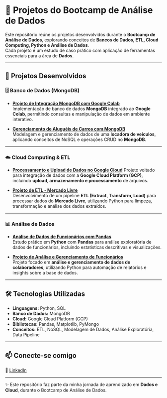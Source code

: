 # 🚀 Projetos do Bootcamp de Análise de Dados

Este repositório reúne os projetos desenvolvidos durante o **Bootcamp de Análise de Dados**, explorando conceitos de **Bancos de Dados, ETL, Cloud Computing, Python e Análise de Dados**.  
Cada projeto é um estudo de caso prático com aplicação de ferramentas essenciais para a área de **Dados**.  

---

## 📂 Projetos Desenvolvidos

### 🗄️ Banco de Dados (MongoDB)
- [**Projeto de Integração MongoDB com Google Colab**](https://github.com/ddqueiro/bootcamp_analise_de_dados/tree/main/Projeto%20Mongo_DB)  
  Implementação de banco de dados **MongoDB** integrado ao **Google Colab**, permitindo consultas e manipulação de dados em ambiente interativo.  

- [**Gerenciamento de Aluguéis de Carros com MongoDB**](https://github.com/ddqueiro/bootcamp_analise_de_dados/tree/main/Projeto_Mongo)  
  Modelagem e gerenciamento de dados de uma **locadora de veículos**, aplicando conceitos de NoSQL e operações CRUD no **MongoDB**.  

---

### ☁️ Cloud Computing & ETL
- [**Processamento e Upload de Dados no Google Cloud**](https://github.com/ddqueiro/bootcamp_analise_de_dados/tree/main/projeto_GCP%20(Google_Cloud_Platform))  
  Projeto voltado para integração de dados com a **Google Cloud Platform (GCP)**, incluindo **upload, armazenamento e processamento** de arquivos.  

- [**Projeto de ETL - Mercado Livre**](https://github.com/ddqueiro/bootcamp_analise_de_dados/tree/main/projeto_Processo_ETL)  
  Desenvolvimento de um pipeline **ETL (Extract, Transform, Load)** para processar dados do **Mercado Livre**, utilizando Python para limpeza, transformação e análise dos dados extraídos.  

---

### 📊 Análise de Dados
- [**Análise de Dados de Funcionários com Pandas**](https://github.com/ddqueiro/bootcamp_analise_de_dados/tree/main/projeto_analise_funcionarios)  
  Estudo prático em **Python** com **Pandas** para análise exploratória de dados de funcionários, incluindo estatísticas descritivas e visualizações.  

- [**Projeto de Análise e Gerenciamento de Funcionários**](https://github.com/ddqueiro/bootcamp_analise_de_dados/tree/main/projeto_python)  
  Projeto focado em **análise e gerenciamento de dados de colaboradores**, utilizando Python para automação de relatórios e insights sobre a base de dados.  

---

## 🛠️ Tecnologias Utilizadas
- **Linguagens:** Python, SQL  
- **Banco de Dados:** MongoDB  
- **Cloud:** Google Cloud Platform (GCP)  
- **Bibliotecas:** Pandas, Matplotlib, PyMongo  
- **Conceitos:** ETL, NoSQL, Modelagem de Dados, Análise Exploratória, Data Pipeline  

---

## 📫 Conecte-se comigo
🔗 [LinkedIn](https://www.linkedin.com/in/dannyellyqueiroz/)  

---

✨ Este repositório faz parte da minha jornada de aprendizado em **Dados e Cloud**, durante o Bootcamp de Análise de Dados.
